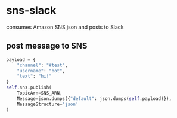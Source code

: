 # sns-slack
consumes Amazon SNS json and posts to Slack

## post message to SNS

```python
payload = {
    "channel": "#test",
    "username": "bot",
    "text": "hi!"
}
self.sns.publish(
    TopicArn=SNS_ARN,
    Message=json.dumps({"default": json.dumps(self.payload)}),
    MessageStructure='json'
)
```
